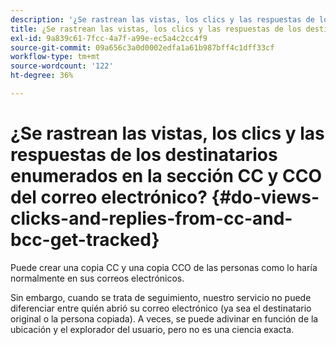 ```yaml
---
description: '¿Se rastrean las vistas, los clics y las respuestas de los destinatarios enumerados en la sección CC y CCO del correo electrónico? Documentación de Marketo: documentación del producto'
title: ¿Se rastrean las vistas, los clics y las respuestas de los destinatarios enumerados en la sección CC y CCO del correo electrónico?
exl-id: 9a839c61-7fcc-4a7f-a99e-ec5a4c2cc4f9
source-git-commit: 09a656c3a0d0002edfa1a61b987bff4c1dff33cf
workflow-type: tm+mt
source-wordcount: '122'
ht-degree: 36%

---
```


# ¿Se rastrean las vistas, los clics y las respuestas de los destinatarios enumerados en la sección CC y CCO del correo electrónico? {#do-views-clicks-and-replies-from-cc-and-bcc-get-tracked}

Puede crear una copia CC y una copia CCO de las personas como lo haría normalmente en sus correos electrónicos.

Sin embargo, cuando se trata de seguimiento, nuestro servicio no puede diferenciar entre quién abrió su correo electrónico (ya sea el destinatario original o la persona copiada). A veces, se puede adivinar en función de la ubicación y el explorador del usuario, pero no es una ciencia exacta.
